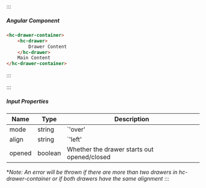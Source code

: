 :::
##### Angular Component
``` html
<hc-drawer-container>
    <hc-drawer>
        Drawer Content
    </hc-drawer>
    Main Content
</hc-drawer-container>
```
:::

:::
##### Input Properties
| Name | Type | Description |
| - | - | - |
|mode|string|`'over' | 'push'` (default: 'push')|
|align|string|`'left' | 'right'` (default: 'left')|
|opened|boolean|Whether the drawer starts out opened/closed|


**Note: An error will be thrown if there are more than two drawers in hc-drawer-container or if both drawers have the same alignment*
:::
